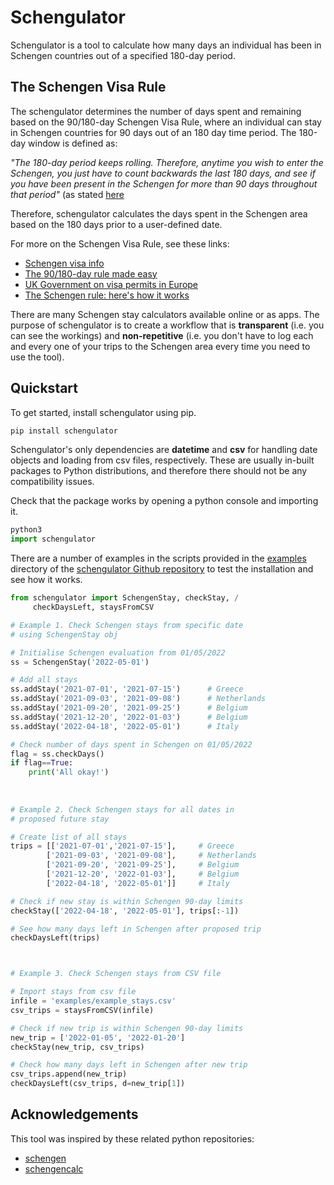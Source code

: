 # Schengulator
Schengulator is a tool to calculate how many days an individual has been in Schengen countries out of a specified 180-day period.

## The Schengen Visa Rule

The schengulator determines the number of days spent and remaining based on the 90/180-day Schengen Visa Rule, where an individual can stay in Schengen countries for 90 days out of an 180 day time period. The 180-day window is defined as:
    
*"The 180-day period keeps rolling. Therefore, anytime you wish to enter the Schengen, you just have to count backwards the last 180 days, and see if you have been present in the Schengen for more than 90 days throughout that period"* (as stated [here](https://www.schengenvisainfo.com/visa-calculator)

Therefore, schengulator calculates the days spent in the Schengen area based on the 180 days prior to a user-defined date.

For more on the Schengen Visa Rule, see these links:
+ [Schengen visa info](https://www.schengenvisainfo.com)
+ [The 90/180-day rule made easy](https://newlandchase.com/the-schengen-areas-90-180-day-rule-made-easy/)
+ [UK Government on visa permits in Europe](https://www.gov.uk/guidance/check-if-you-need-a-visa-or-permit-for-europe)
+ [The Schengen rule: here's how it works](https://www.frenchentree.com/brexit/eu-90-180-day-rule-heres-how-it-works/)

There are many Schengen stay calculators available online or as apps. The purpose of schengulator is to create a workflow that is **transparent** (i.e. you can see the workings) and **non-repetitive** (i.e. you don't have to log each and every one of your trips to the Schengen area every time you need to use the tool).
 

## Quickstart
To get started, install schengulator using pip.

```python
pip install schengulator
```

Schengulator's only dependencies are **datetime** and **csv** for handling date objects and loading from csv files, respectively. These are usually in-built packages to Python distributions, and therefore there should not be any compatibility issues.

Check that the package works by opening a python console and importing it.

```python
python3
import schengulator
```

There are a number of examples in the scripts provided in the [examples](https://github.com/PennyHow/schengulator/tree/main/examples) directory of the [schengulator Github repository](https://github.com/PennyHow/schengulator) to test the installation and see how it works. 

```python
from schengulator import SchengenStay, checkStay, /
     checkDaysLeft, staysFromCSV

# Example 1. Check Schengen stays from specific date 
# using SchengenStay obj

# Initialise Schengen evaluation from 01/05/2022
ss = SchengenStay('2022-05-01')

# Add all stays
ss.addStay('2021-07-01', '2021-07-15')      # Greece
ss.addStay('2021-09-03', '2021-09-08')      # Netherlands
ss.addStay('2021-09-20', '2021-09-25')      # Belgium
ss.addStay('2021-12-20', '2022-01-03')      # Belgium
ss.addStay('2022-04-18', '2022-05-01')      # Italy

# Check number of days spent in Schengen on 01/05/2022
flag = ss.checkDays()
if flag==True:
    print('All okay!')
    
 
    
# Example 2. Check Schengen stays for all dates in 
# proposed future stay

# Create list of all stays
trips = [['2021-07-01','2021-07-15'],     # Greece
        ['2021-09-03', '2021-09-08'],     # Netherlands
        ['2021-09-20', '2021-09-25'],     # Belgium
        ['2021-12-20', '2022-01-03'],     # Belgium
        ['2022-04-18', '2022-05-01']]     # Italy

# Check if new stay is within Schengen 90-day limits
checkStay(['2022-04-18', '2022-05-01'], trips[:-1])

# See how many days left in Schengen after proposed trip
checkDaysLeft(trips)



# Example 3. Check Schengen stays from CSV file

# Import stays from csv file
infile = 'examples/example_stays.csv'
csv_trips = staysFromCSV(infile)

# Check if new trip is within Schengen 90-day limits
new_trip = ['2022-01-05', '2022-01-20']
checkStay(new_trip, csv_trips)

# Check how many days left in Schengen after new trip
csv_trips.append(new_trip)
checkDaysLeft(csv_trips, d=new_trip[1]) 
```

## Acknowledgements
This tool was inspired by these related python repositories:
- [schengen](https://github.com/weddige/schengen)
- [schengencalc](https://github.com/nuno-filipe/schengencalc)
